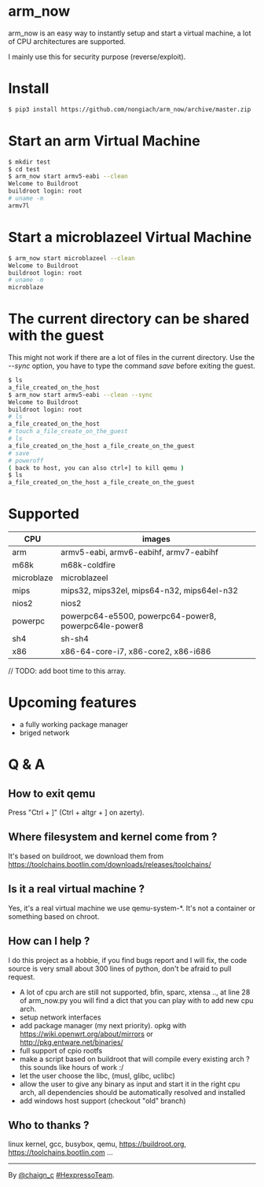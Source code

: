 

# arm_now
arm_now is an easy way to instantly setup and start a virtual machine, a lot of CPU architectures are supported.

I mainly use this for security purpose (reverse/exploit).

# Install
```sh
$ pip3 install https://github.com/nongiach/arm_now/archive/master.zip
```

# Start an arm Virtual Machine
```sh
$ mkdir test
$ cd test
$ arm_now start armv5-eabi --clean
Welcome to Buildroot
buildroot login: root
# uname -m
armv7l
```

# Start a microblazeel Virtual Machine
```sh
$ arm_now start microblazeel --clean
Welcome to Buildroot
buildroot login: root
# uname -m
microblaze
```

# The current directory can be shared with the guest
This might not work if there are a lot of files in the current directory.
Use the *--sync* option, you have to type the command *save* before exiting the guest.
```sh
$ ls
a_file_created_on_the_host
$ arm_now start armv5-eabi --clean --sync
Welcome to Buildroot
buildroot login: root
# ls
a_file_created_on_the_host
# touch a_file_create_on_the_guest
# ls
a_file_created_on_the_host a_file_create_on_the_guest
# save
# poweroff
( back to host, you can also ctrl+] to kill qemu )
$ ls
a_file_created_on_the_host a_file_create_on_the_guest
```

# Supported

| CPU | images |
| --- | --- |
| arm | armv5-eabi, armv6-eabihf, armv7-eabihf |
| m68k | m68k-coldfire |
| microblaze | microblazeel |
| mips | mips32, mips32el, mips64-n32, mips64el-n32 |
| nios2 | nios2 |
| powerpc | powerpc64-e5500, powerpc64-power8, powerpc64le-power8 |
| sh4 | sh-sh4 |
| x86 | x86-64-core-i7, x86-core2, x86-i686 |

// TODO: add boot time to this array.

# Upcoming features

- a fully working package manager
- briged network

# Q & A

## How to exit qemu

Press "Ctrl + ]" (Ctrl + altgr + ] on azerty).

## Where filesystem and kernel come from ?

It's based on buildroot, we download them from https://toolchains.bootlin.com/downloads/releases/toolchains/

## Is it a real virtual machine ?

Yes, it's a real virtual machine we use qemu-system-\*. It's not a container or something based on chroot.

## How can I help ?

I do this project as a hobbie, if you find bugs report and I will fix, the code source is very small about 300 lines of python, don't be afraid to pull request.
- A lot of cpu arch are still not supported, bfin, sparc, xtensa .., at line 28 of arm_now.py you will find a dict that you can play with to add new cpu arch.
- setup network interfaces
- add package manager (my next priority). opkg with https://wiki.openwrt.org/about/mirrors or http://pkg.entware.net/binaries/
- full support of cpio rootfs
- make a script based on buildroot that will compile every existing arch ? this sounds like hours of work :/
- let the user choose the libc, (musl, glibc, uclibc)
- allow the user to give any binary as input and start it in the right cpu arch, all dependencies should be automatically resolved and installed
- add windows host support (checkout "old" branch)

## Who to thanks ?

linux kernel, gcc, busybox, qemu, https://buildroot.org, https://toolchains.bootlin.com ...


----
By [@chaign\_c][] [#HexpressoTeam][hexpresso].


[hexpresso]:     https://hexpresso.github.io
[@chaign\_c]:    https://twitter.com/chaign_c
